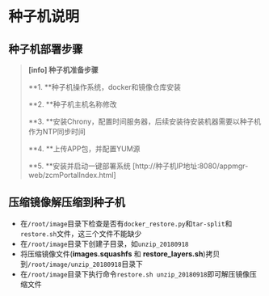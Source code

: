 # 种子机说明

## 种子机部署步骤

> **\[info\] 种子机准备步骤**
>
> **1. **种子机操作系统，docker和镜像仓库安装
>
> **2. **种子机主机名称修改
>
> **3. **安装Chrony，配置时间服务器，后续安装待安装机器需要以种子机作为NTP同步时间
>
> **4. **上传APP包，并配置YUM源
>
> **5. **安装并启动一键部署系统 [http://种子机IP地址:8080/appmgr-web/zcmPortalIndex.html]

## 压缩镜像解压缩到种子机
* 在`/root/image`目录下检查是否有`docker_restore.py`和`tar-split`和`restore.sh`文件，这三个文件不能缺少
* 在`/root/image`目录下创建子目录，如`unzip_20180918`
* 将压缩镜像文件(**images.squashfs** 和 **restore_layers.sh**)拷贝到`/root/image/unzip_20180918`目录下
* 在`/root/image`目录下执行命令`restore.sh unzip_20180918`即可解压镜像压缩文件



